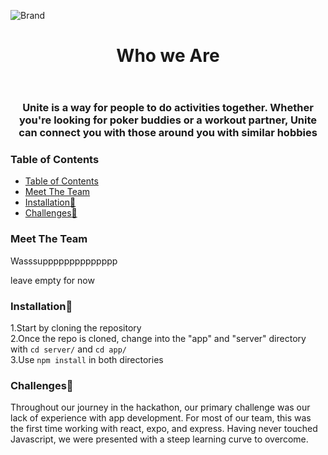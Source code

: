 ![Brand](https://github.com/rolandsaav/HackHarvard2023/assets/118225165/697668cf-2db9-4302-bdb1-9f5d0b1100f0)
<header>
<h1 align = "center"> Who we Are </h1>
</header>
<h3 align = "center"> Unite is a way for people to do activities together. Whether you're looking for poker buddies or a workout partner, Unite can connect you with those around you with similar hobbies </h3>

### Table of Contents

- [Table of Contents](#table-of-contents)
- [Meet The Team ](#meet-the-team-)
- [Installation:wrench: ](#installationwrench-)
- [Challenges:anger: ](#challengesanger-)

### Meet The Team <a name = "Meet"><a>
Wasssupppppppppppppp


leave empty for now  



### Installation:wrench: <a name = "installation"><a>
1.Start by cloning the repository  
2.Once the repo is cloned, change into the "app" and "server" directory with `cd server/` and `cd app/`  
3.Use `npm install` in both directories

### Challenges:anger: <a name = "challenge"><a>
Throughout our journey in the hackathon, our primary challenge was our lack of experience with app development. For most of our team, this was the first time working with react, expo, and express. Having never touched Javascript, we were presented with a steep learning curve to overcome.




